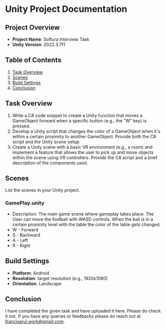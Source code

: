 # Unity Project Documentation

## Project Overview

- **Project Name**: Softura Interview Task
- **Unity Version**: 2022.3.7f1

## Table of Contents

1. [Task Overview](#task-overview)
2. [Scenes](#scenes)
3. [Build Settings](#build-settings)
4. [Conclusion](#Conclusion)

## Task Overview
1. Write a C# code snippet to create a Unity function that moves a GameObject forward when a specific button (e.g., the "W" key) is pressed.
2. Develop a Unity script that changes the color of a GameObject when it's within a certain proximity to another GameObject. Provide both the C# script and the Unity scene setup.
3. Create a Unity scene with a basic VR environment (e.g., a room) and implement a feature that allows the user to pick up and move objects within the scene using VR controllers. Provide the C# script and a brief description of the components used.

## Scenes

List the scenes in your Unity project.

### GamePlay.unity

- Description: The main game scene where gameplay takes place. The User can move the football with WASD controls. When the ball is in a certain proximity level with the table the color of the table gets changed.
- W - Forward
- S - Backward
- A - Left
- R - Right

## Build Settings

- **Platform**: Android
- **Resolution**: target resolution (e.g., 1920x1080)
- **Orientation**: Landscape


## Conclusion

I have completed the given task and have uploaded it here. Please do check it out. If you have any queries or feedbacks please do reach out at  <a href="mailto:francisarul.work@gmail.com?">francisarul.work@gmail.com</a>.
